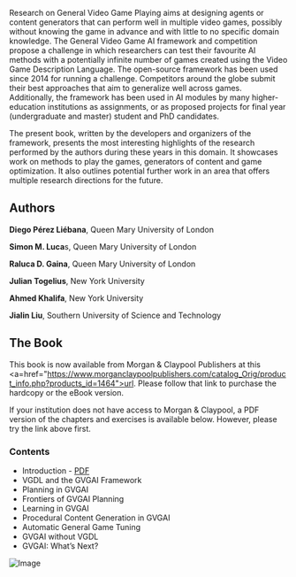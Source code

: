 Research on General Video Game Playing aims at designing agents or content generators that can perform well in multiple video games, possibly without knowing the game in advance and with little to no specific domain knowledge. The General Video Game AI framework and competition propose a challenge in which researchers can test their favourite AI methods with a potentially infinite number of games created using the Video Game Description Language. The open-source framework has been used since 2014 for running a challenge. Competitors around the globe submit their best approaches that aim to generalize well across games. Additionally, the framework has been used in AI modules by many higher-education institutions as assignments, or as proposed projects for final year (undergraduate and master) student and PhD candidates.

The present book, written by the developers and organizers of the framework, presents the most interesting highlights of the research performed by the authors during these years in this domain. It showcases work on methods to play the games, generators of content and game optimization. It also outlines potential further work in an area that offers multiple research directions for the future.

## Authors

<b>Diego Pérez Liébana</b>, Queen Mary University of London

<b>Simon M. Luca</b>s, Queen Mary University of London

<b>Raluca D. Gaina</b>, Queen Mary University of London

<b>Julian Togelius</b>, New York University

<b>Ahmed Khalifa</b>, New York University

<b>Jialin Liu</b>, Southern University of Science and Technology


## The Book

This book is now available from Morgan & Claypool Publishers at this <a=href="https://www.morganclaypoolpublishers.com/catalog_Orig/product_info.php?products_id=1464">url</a>. Please follow that link to purchase the hardcopy or the eBook version.

If your institution does not have access to Morgan & Claypool, a PDF version of the chapters and exercises is available below. However, please try the link above first.

### Contents

 - Introduction - [PDF](https://github.com/GAIGResearch/gvgaibook/blob/master/PDF/chapters/ch01.pdf)
 - VGDL and the GVGAI Framework
 - Planning in GVGAI
 - Frontiers of GVGAI Planning
 - Learning in GVGAI
 - Procedural Content Generation in GVGAI
 - Automatic General Game Tuning
 - GVGAI without VGDL
 - GVGAI: What’s Next?

![Image](src)
